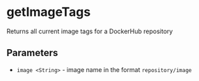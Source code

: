 # getImageTags

Returns all current image tags for a DockerHub repository

## Parameters

- `image <String>` - image name in the format `repository/image`
